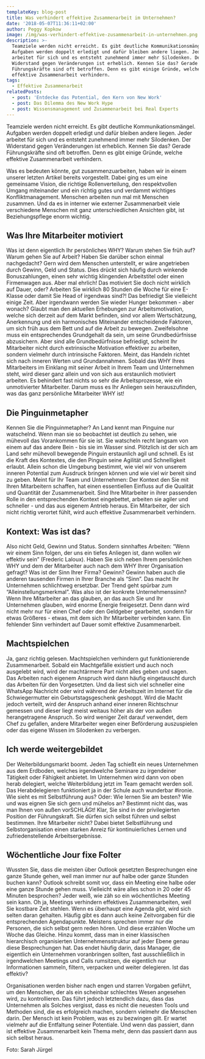 ```yaml
---
templateKey: blog-post
title: Was verhindert effektive Zusammenarbeit im Unternehmen?
date: '2018-05-07T11:36:11+02:00'
author: Peggy Kopkow
image: /img/was-verhindert-effektive-zusammenarbeit-in-unternehmen.png
description: >-
  Teamziele werden nicht erreicht. Es gibt deutliche Kommunikationsmängel.
  Aufgaben werden doppelt erledigt und dafür bleiben andere liegen. Jeder
  arbeitet für sich und es entsteht zunehmend immer mehr Silodenken. Der
  Widerstand gegen Veränderungen ist erheblich. Kennen Sie das? Gerade
  Führungskräfte sind oft betroffen. Denn es gibt einige Gründe, welche
  effektive Zusammenarbeit verhindern.
tags:
  - Effektive Zusammenarbeit
relatedPosts:
  - post: 'Entdecke das Potential, den Kern von New Work'
  - post: Das Dilemma des New Work Hype
  - post: Wissensmanagement und Zusammenarbeit bei Real Experts
---
```

Teamziele werden nicht erreicht. Es gibt deutliche Kommunikationsmängel. Aufgaben werden doppelt erledigt und dafür bleiben andere liegen. Jeder arbeitet für sich und es entsteht zunehmend immer mehr Silodenken. Der Widerstand gegen Veränderungen ist erheblich. Kennen Sie das? Gerade Führungskräfte sind oft betroffen. Denn es gibt einige Gründe, welche effektive Zusammenarbeit verhindern.

Was es bedeuten könnte, gut zusammenzuarbeiten, haben wir in einem unserer letzten Artikel bereits vorgestellt. Dabei ging es um eine gemeinsame Vision, die richtige Rollenverteilung, den respektvollen Umgang miteinander und ein richtig gutes und verdammt wichtiges Konfliktmanagement. Menschen arbeiten nun mal mit Menschen zusammen. Und da es in interner wie externer Zusammenarbeit viele verschiedene Menschen  mit ganz unterschiedlichen Ansichten gibt, ist Beziehungspflege enorm wichtig. 

## Was Ihre Mitarbeiter motiviert

Was ist denn eigentlich Ihr persönliches WHY? Warum stehen Sie früh auf? Warum gehen Sie auf Arbeit? Haben Sie darüber schon einmal nachgedacht? Gern wird dem Menschen unterstellt, er wäre angetrieben durch Gewinn, Geld und Status. Dies drückt sich häufig durch winkende Bonuszahlungen, einen sehr wichtig klingenden Arbeitstitel oder einen Firmenwagen aus. Aber mal ehrlich! Das motiviert Sie doch nicht wirklich auf Dauer, oder? Arbeiten Sie wirklich 80 Stunden die Woche für eine E-Klasse oder damit Sie Head of irgendwas sind?! Das befriedigt Sie vielleicht einige Zeit. Aber irgendwann werden Sie wieder Hunger bekommen - aber wonach? Glaubt man den aktuellen Erhebungen zur Arbeitsmotivation, welche sich derzeit auf dem Markt befinden, sind vor allem Wertschätzung, Anerkennung und ein harmonisches Miteinander entscheidende Faktoren, um sich früh aus dem Bett und auf die Arbeit zu bewegen. Zweifelsohne muss ein entsprechendes Grundgehalt da sein, um seine Grundbedürfnisse abzusichern. Aber sind alle Grundbedürfnisse befriedigt, scheint Ihr Mitarbeiter nicht durch extrinsische Motivation effektiver zu arbeiten, sondern vielmehr durch intrinsische Faktoren. Meint, das Handeln richtet sich nach inneren Werten und Grundannahmen. Sobald das WHY Ihres Mitarbeiters im Einklang mit seiner Arbeit in Ihrem Team und Unternehmen steht, wird dieser ganz allein und von sich aus erstaunlich motiviert arbeiten. Es behindert fast nichts so sehr die Arbeitsprozesse, wie ein unmotivierter Mitarbeiter. Darum muss es Ihr Anliegen sein herauszufinden, was das ganz persönliche Mitarbeiter WHY ist!

## Die Pinguinmetapher

Kennen Sie die Pinguinmetapher? An Land kennt man Pinguine nur watschelnd. Wenn man sie so beobachtet ist deutlich zu sehen, wie mühevoll das Vorankommen für sie ist. Sie watscheln recht langsam von einem auf das andere Bein - bis sie im Wasser sind. Plötzlich ist der sich am Land sehr mühevoll bewegende Pinguin erstaunlich agil und schnell. Es ist die Kraft des Kontextes, die den Pinguin seine Agilität und Schnelligkeit erlaubt. Allein schon die Umgebung bestimmt, wie viel wir von unserem inneren Potential zum Ausdruck bringen können und wie viel wir bereit sind zu geben. Meint für Ihr Team und Unternehmen: Der Kontext den Sie mit Ihren Mitarbeitern schaffen, hat einen essentiellen Einfluss auf die Qualität und Quantität der Zusammenarbeit. Sind Ihre  Mitarbeiter in ihrer passenden Rolle in den entsprechenden Kontext eingebettet, arbeiten sie  agiler und schneller - und das aus eigenem Antrieb heraus. Ein Mitarbeiter, der sich nicht richtig verortet fühlt, wird auch effektive Zusammenarbeit verhindern.

## Kontext: Was ist das?

Also nicht Geld, Gewinn und Status. Sondern sinnhaftes Arbeiten: “Wenn wir einem Sinn folgen, der uns ein tiefes Anliegen ist, dann wollen wir effektiv sein” (Frederic Laloux). Haben Sie sich neben Ihrem persönlichen WHY und dem der Mitarbeiter auch nach dem WHY Ihrer  Organisation gefragt? Was ist der Sinn Ihrer Firma? Gewinn?  Gewinn haben auch die anderen tausenden Firmen in Ihrer Branche als “Sinn”. Das macht Ihr Unternehmen schlichtweg ersetzbar. Der Trend geht spürbar zum “Alleinstellungsmerkmal”. Was also ist der konkrete Unternehmenssinn?  Wenn Ihre Mitarbeiter an das glauben, an das auch Sie und Ihr Unternehmen glauben, wird enorme Energie freigesetzt. Denn dann wird nicht mehr nur für einen Chef oder den Geldgeber gearbeitet, sondern für etwas Größeres - etwas, mit dem sich Ihr Mitarbeiter verbinden kann. Ein fehlender Sinn verhindert auf Dauer somit effektive Zusammenarbeit.

## Machtspielchen

Ja, ganz richtig gelesen. Machtspielchen verhindern gut funktionierende Zusammenarbeit. Sobald ein Machtgefälle existiert und auch noch ausgelebt wird, wird der machtärmere Part nicht alles geben und sagen. Das Arbeiten nach eigenem Anspruch wird dann häufig eingetauscht durch das Arbeiten für den Vorgesetzten. Und da liest sich viel schneller eine WhatsApp Nachricht oder wird während der Arbeitszeit im Internet für die Schwiegermutter ein Geburtstagsgeschenk geshoppt. Wird die Macht jedoch verteilt, wird der Anspruch anhand einer inneren Richtschnur gemessen und dieser liegt meist weitaus höher als der von außen herangetragene Anspruch. So wird weniger Zeit darauf verwendet, dem Chef zu gefallen, andere Mitarbeiter wegen einer Beförderung auszuspielen oder das eigene Wissen im Silodenken zu verbergen.

## Ich werde weitergebildet

Der Weiterbildungsmarkt boomt. Jeden Tag schießt ein neues Unternehmen aus dem Erdboden, welches irgendwelche Seminare zu irgendeiner Tätigkeit oder Fähigkeit anbietet. Im Unternehmen wird dann von oben herab delegiert, welche Weiterbildung  jetzt im Team gemacht werden soll. Das Herabdelegieren funktioniert ja in der Schule auch wunderbar #ironie. Wie sieht es mit Selbstführung aus? Oder: Wie lernen Sie am besten? Wie und was eignen Sie sich gern und mühelos an? Bestimmt nicht das, was man Ihnen von außen vorSCHLÄGt! Klar, Sie sind in der privilegierten Position der Führungskraft. Sie dürfen sich selbst führen und selbst bestimmen. Ihre Mitarbeiter nicht? Dabei bietet Selbstführung und Selbstorganisation einen starken Anreiz für kontinuierliches Lernen und zufriedenstellende Arbeitsergebnisse. 

## Wöchentliche Jour fixe Folter

Wussten Sie, dass die meisten über Outlook gesetzten Besprechungen eine ganze Stunde gehen, weil man immer nur auf halbe oder ganze Stunden buchen kann? Outlook schreibt somit vor, dass ein Meeting eine halbe oder eine ganze Stunde gehen muss. Vielleicht wäre alles schon in 20 oder  45 Minuten besprochen? Jeder weiß, wie zäh so ein wöchentliches Meeting sein kann. Oh ja, Meetings verhindern effektives Zusammenarbeiten, weil Sie kostbare Zeit stehlen.  Wenn es überhaupt eine Agenda gibt, wird sich selten daran gehalten. Häufig gibt es dann auch keine Zeitvorgaben für die entsprechenden Agendapunkte. Meistens sprechen immer nur die Personen, die sich selbst gern reden hören. Und diese erzählen Woche um Woche das Gleiche. Hinzu kommt, dass man in einer klassischen hierarchisch organisierten Unternehmensstruktur auf jeder Ebene genau diese Besprechungen hat. Das endet häufig darin, dass Manager, die eigentlich ein Unternehmen voranbringen sollten, fast ausschließlich in irgendwelchen Meetings und Calls rumsitzen, die eigentlich nur Informationen sammeln, filtern, verpacken und weiter delegieren. Ist das effektiv?

Organisationen werden bisher nach engen und starren Vorgaben geführt, um den Menschen, der als ein scheinbar schlechtes Wesen angesehen wird, zu kontrollieren. Das führt jedoch letztendlich dazu, dass das Unternehmen als Solches vergisst, dass es nicht die neuesten Tools und Methoden sind, die es erfolgreich machen, sondern vielmehr die Menschen darin. Der Mensch ist kein Problem, was es zu bezwingen gilt. Er wartet vielmehr auf die Entfaltung seiner Potentiale. Und wenn das passiert, dann ist effektive Zusammenarbeit kein Thema mehr, denn das passiert dann aus sich selbst heraus.

Foto: Sarah Jürgel
